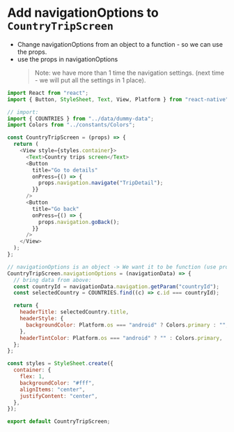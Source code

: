 # Add navigationOptions to `CountryTripScreen`

- Change navigationOptions from an object to a function - so we can use the props.
- use the props in navigationOptions
  > Note: we have more than 1 time the navigation settings. (next time - we will put all the settings in 1 place).

```js
import React from "react";
import { Button, StyleSheet, Text, View, Platform } from "react-native";

// import:
import { COUNTRIES } from "../data/dummy-data";
import Colors from "../constants/Colors";

const CountryTripScreen = (props) => {
  return (
    <View style={styles.container}>
      <Text>Country trips screen</Text>
      <Button
        title="Go to details"
        onPress={() => {
          props.navigation.navigate("TripDetail");
        }}
      />
      <Button
        title="Go back"
        onPress={() => {
          props.navigation.goBack();
        }}
      />
    </View>
  );
};

// navigationOptions is an object -> We want it to be function (use props)
CountryTripScreen.navigationOptions = (navigationData) => {
  // bring data from above:
  const countryId = navigationData.navigation.getParam("countryId");
  const selectedCountry = COUNTRIES.find((c) => c.id === countryId);

  return {
    headerTitle: selectedCountry.title,
    headerStyle: {
      backgroundColor: Platform.os === "android" ? Colors.primary : "",
    },
    headerTintColor: Platform.os === "android" ? "" : Colors.primary,
  };
};

const styles = StyleSheet.create({
  container: {
    flex: 1,
    backgroundColor: "#fff",
    alignItems: "center",
    justifyContent: "center",
  },
});

export default CountryTripScreen;
```
